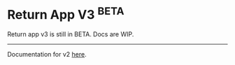 # Return App V3 <sup>BETA</sup>

Return app v3 is still in BETA. Docs are WIP.


---
Documentation for v2 [here](https://github.com/vtex-apps/return-app/tree/v2).
